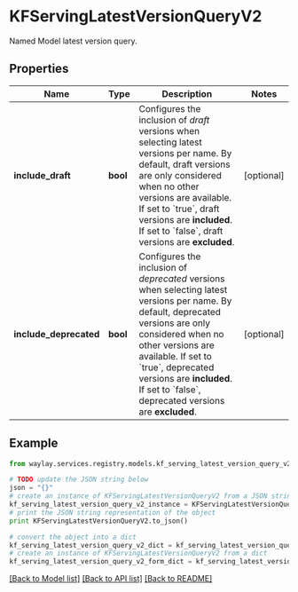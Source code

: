 # KFServingLatestVersionQueryV2

Named Model latest version query.

## Properties

Name | Type | Description | Notes
------------ | ------------- | ------------- | -------------
**include_draft** | **bool** | Configures the inclusion of _draft_ versions when selecting latest versions per name. By default, draft versions are only considered when no other versions are available. If set to &#x60;true&#x60;, draft versions are **included**. If set to &#x60;false&#x60;, draft versions are **excluded**. | [optional] 
**include_deprecated** | **bool** | Configures the inclusion of _deprecated_ versions when selecting latest versions per name. By default, deprecated versions are only considered when no other versions are available. If set to &#x60;true&#x60;, deprecated versions are **included**. If set to &#x60;false&#x60;, deprecated versions are **excluded**. | [optional] 

## Example

```python
from waylay.services.registry.models.kf_serving_latest_version_query_v2 import KFServingLatestVersionQueryV2

# TODO update the JSON string below
json = "{}"
# create an instance of KFServingLatestVersionQueryV2 from a JSON string
kf_serving_latest_version_query_v2_instance = KFServingLatestVersionQueryV2.from_json(json)
# print the JSON string representation of the object
print KFServingLatestVersionQueryV2.to_json()

# convert the object into a dict
kf_serving_latest_version_query_v2_dict = kf_serving_latest_version_query_v2_instance.to_dict()
# create an instance of KFServingLatestVersionQueryV2 from a dict
kf_serving_latest_version_query_v2_form_dict = kf_serving_latest_version_query_v2.from_dict(kf_serving_latest_version_query_v2_dict)
```
[[Back to Model list]](../README.md#documentation-for-models) [[Back to API list]](../README.md#documentation-for-api-endpoints) [[Back to README]](../README.md)


